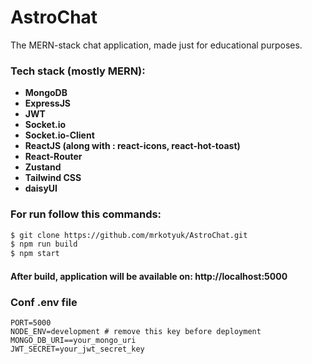 # AstroChat

The MERN-stack chat application, made just for educational purposes.

### Tech stack (mostly MERN):

- **MongoDB**
- **ExpressJS**
- **JWT**
- **Socket.io**
- **Socket.io-Client**
- **ReactJS (along with : react-icons, react-hot-toast)**
- **React-Router**
- **Zustand**
- **Tailwind CSS**
- **daisyUI**

### For run follow this commands:

```sh
$ git clone https://github.com/mrkotyuk/AstroChat.git
$ npm run build
$ npm start
```

#### After build, application will be available on: http://localhost:5000

### Conf .env file

```shell
PORT=5000
NODE_ENV=development # remove this key before deployment
MONGO_DB_URI==your_mongo_uri
JWT_SECRET=your_jwt_secret_key
```
